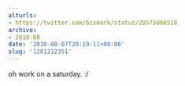 ```yaml
---
alturls:
- https://twitter.com/bismark/status/20575866518
archive:
- 2010-08
date: '2010-08-07T20:19:11+00:00'
slug: '1281212351'
---
```


oh work on a saturday. :/

